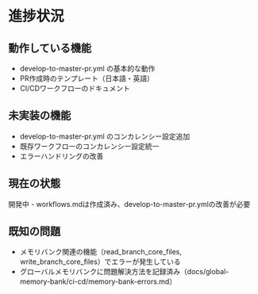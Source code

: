 # 進捗状況

## 動作している機能

- develop-to-master-pr.yml の基本的な動作
- PR作成時のテンプレート（日本語・英語）
- CI/CDワークフローのドキュメント

## 未実装の機能

- develop-to-master-pr.yml のコンカレンシー設定追加
- 既存ワークフローのコンカレンシー設定統一
- エラーハンドリングの改善

## 現在の状態

開発中 - workflows.mdは作成済み、develop-to-master-pr.ymlの改善が必要

## 既知の問題

- メモリバンク関連の機能（read_branch_core_files, write_branch_core_files）でエラーが発生している
- グローバルメモリバンクに問題解決方法を記録済み（docs/global-memory-bank/ci-cd/memory-bank-errors.md）

